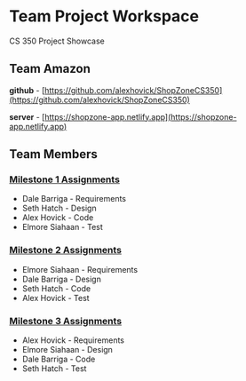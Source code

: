# Team Project Workspace

CS 350 Project Showcase

## Team Amazon

**github** - [https://github.com/alexhovick/ShopZoneCS350](https://github.com/alexhovick/ShopZoneCS350)

**server** -  [https://shopzone-app.netlify.app](https://shopzone-app.netlify.app)

## Team Members


### [Milestone 1 Assignments](2/1)

- Dale Barriga - Requirements
- Seth Hatch - Design
- Alex Hovick - Code
- Elmore Siahaan - Test


### [Milestone 2 Assignments](2/2)

- Elmore Siahaan - Requirements
- Dale Barriga - Design
- Seth Hatch - Code
- Alex Hovick - Test


### [Milestone 3 Assignments](2/3)

- Alex Hovick - Requirements
- Elmore Siahaan - Design
- Dale Barriga - Code
- Seth Hatch - Test
